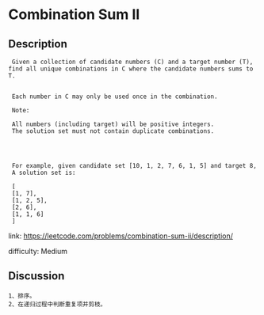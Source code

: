 # Combination Sum II## Description``` Given a collection of candidate numbers (C) and a target number (T), find all unique combinations in C where the candidate numbers sums to T. Each number in C may only be used once in the combination. Note: All numbers (including target) will be positive integers. The solution set must not contain duplicate combinations. For example, given candidate set [10, 1, 2, 7, 6, 1, 5] and target 8, A solution set is: [ [1, 7], [1, 2, 5], [2, 6], [1, 1, 6] ]```link: https://leetcode.com/problems/combination-sum-ii/description/difficulty: Medium## Discussion```1、排序。2、在递归过程中判断重复项并剪枝。```